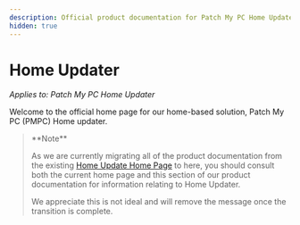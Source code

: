 ```yaml
---
description: Official product documentation for Patch My PC Home Updater
hidden: true
---
```


# Home Updater

_Applies to: Patch My PC Home Updater_

Welcome to the official home page for our home-based solution, Patch My PC (PMPC) Home updater.

<blockquote class="wp-block-quote">
<p>**Note**</p>
<p>As we are currently migrating all of the product documentation from the existing <a href="https://patchmypc.com/product/home-updater">Home Update Home Page</a> to here, you should consult both the current home page and this section of our product documentation for information relating to Home Updater.</p>
<p>We appreciate this is not ideal and will remove the message once the transition is complete.</p>
</blockquote>